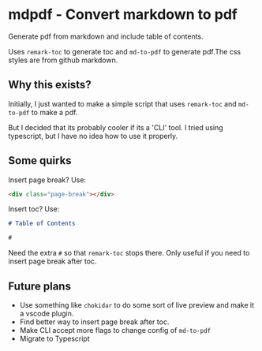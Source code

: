 # mdpdf - Convert markdown to pdf

Generate pdf from markdown and include table of contents.

Uses `remark-toc` to generate toc and `md-to-pdf` to generate pdf.The
css styles are from github markdown.

## Why this exists?

Initially, I just wanted to make a simple script that uses `remark-toc` and
`md-to-pdf` to make a pdf.

But I decided that its probably cooler if its a 'CLI' tool. I tried
using typescript, but I have no idea how to use it properly.

## Some quirks

Insert page break? Use:
```html
<div class="page-break"></div>
```

Insert toc? Use:
```markdown
# Table of Contents

#
```
Need the extra `#` so that `remark-toc` stops there. Only useful if you
need to insert page break after toc.

## Future plans
* Use something like `chokidar` to do some sort of live preview and make it a
  vscode plugin.
* Find better way to insert page break after toc.
* Make CLI accept more flags to change config of `md-to-pdf`
* Migrate to Typescript



